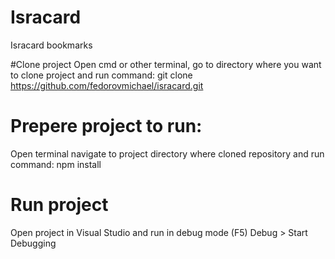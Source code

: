 # Isracard
  Isracard bookmarks

#Clone project
  Open cmd or other terminal, go to directory where you want to clone project and run command:
  git clone https://github.com/fedorovmichael/isracard.git

# Prepere project to run:
  Open terminal navigate to project directory where cloned repository and run command:
  npm install
  
# Run project
  Open project in Visual Studio and run in debug mode (F5) Debug > Start Debugging
